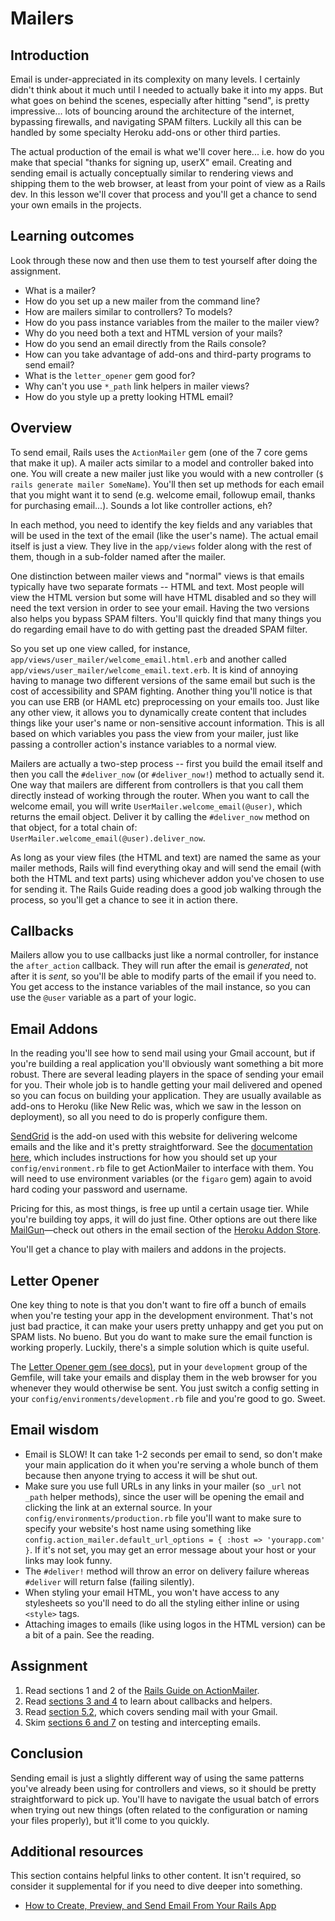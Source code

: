 # Mailers

## Introduction

Email is under-appreciated in its complexity on many levels. I certainly didn't think about it much until I needed to actually bake it into my apps. But what goes on behind the scenes, especially after hitting "send", is pretty impressive... lots of bouncing around the architecture of the internet, bypassing firewalls, and navigating SPAM filters. Luckily all this can be handled by some specialty Heroku add-ons or other third parties.

The actual production of the email is what we'll cover here... i.e. how do you make that special "thanks for signing up, userX" email. Creating and sending email is actually conceptually similar to rendering views and shipping them to the web browser, at least from your point of view as a Rails dev. In this lesson we'll cover that process and you'll get a chance to send your own emails in the projects.

## Learning outcomes

Look through these now and then use them to test yourself after doing the assignment.

* What is a mailer?
* How do you set up a new mailer from the command line?
* How are mailers similar to controllers?  To models?
* How do you pass instance variables from the mailer to the mailer view?
* Why do you need both a text and HTML version of your mails?
* How do you send an email directly from the Rails console?
* How can you take advantage of add-ons and third-party programs to send email?
* What is the `letter_opener` gem good for?
* Why can't you use `*_path` link helpers in mailer views?
* How do you style up a pretty looking HTML email?

## Overview

To send email, Rails uses the `ActionMailer` gem \(one of the 7 core gems that make it up\). A mailer acts similar to a model and controller baked into one. You will create a new mailer just like you would with a new controller \(`$ rails generate mailer SomeName`\). You'll then set up methods for each email that you might want it to send \(e.g. welcome email, followup email, thanks for purchasing email...\). Sounds a lot like controller actions, eh?

In each method, you need to identify the key fields and any variables that will be used in the text of the email \(like the user's name\). The actual email itself is just a view. They live in the `app/views` folder along with the rest of them, though in a sub-folder named after the mailer.

One distinction between mailer views and "normal" views is that emails typically have two separate formats -- HTML and text. Most people will view the HTML version but some will have HTML disabled and so they will need the text version in order to see your email. Having the two versions also helps you bypass SPAM filters. You'll quickly find that many things you do regarding email have to do with getting past the dreaded SPAM filter.

So you set up one view called, for instance, `app/views/user_mailer/welcome_email.html.erb` and another called `app/views/user_mailer/welcome_email.text.erb`. It is kind of annoying having to manage two different versions of the same email but such is the cost of accessibility and SPAM fighting. Another thing you'll notice is that you can use ERB \(or HAML etc\) preprocessing on your emails too. Just like any other view, it allows you to dynamically create content that includes things like your user's name or non-sensitive account information. This is all based on which variables you pass the view from your mailer, just like passing a controller action's instance variables to a normal view.

Mailers are actually a two-step process -- first you build the email itself and then you call the `#deliver_now` \(or `#deliver_now!`\) method to actually send it. One way that mailers are different from controllers is that you call them directly instead of working through the router. When you want to call the welcome email, you will write `UserMailer.welcome_email(@user)`, which returns the email object. Deliver it by calling the `#deliver_now` method on that object, for a total chain of: `UserMailer.welcome_email(@user).deliver_now`.

As long as your view files \(the HTML and text\) are named the same as your mailer methods, Rails will find everything okay and will send the email \(with both the HTML and text parts\) using whichever addon you've chosen to use for sending it. The Rails Guide reading does a good job walking through the process, so you'll get a chance to see it in action there.

## Callbacks

Mailers allow you to use callbacks just like a normal controller, for instance the `after_action` callback. They will run after the email is _generated_, not after it is _sent_, so you'll be able to modify parts of the email if you need to. You get access to the instance variables of the mail instance, so you can use the `@user` variable as a part of your logic.

## Email Addons

In the reading you'll see how to send mail using your Gmail account, but if you're building a real application you'll obviously want something a bit more robust. There are several leading players in the space of sending your email for you. Their whole job is to handle getting your mail delivered and opened so you can focus on building your application. They are usually available as add-ons to Heroku \(like New Relic was, which we saw in the lesson on deployment\), so all you need to do is properly configure them.

[SendGrid](https://addons.heroku.com/sendgrid#1500000) is the add-on used with this website for delivering welcome emails and the like and it's pretty straightforward. See the [documentation here](https://devcenter.heroku.com/articles/sendgrid), which includes instructions for how you should set up your `config/environment.rb` file to get ActionMailer to interface with them. You will need to use environment variables \(or the `figaro` gem\) again to avoid hard coding your password and username.

Pricing for this, as most things, is free up until a certain usage tier. While you're building toy apps, it will do just fine. Other options are out there like [MailGun](https://addons.heroku.com/mailgun)—check out others in the email section of the [Heroku Addon Store](https://addons.heroku.com/#email-sms).

You'll get a chance to play with mailers and addons in the projects.

## Letter Opener

One key thing to note is that you don't want to fire off a bunch of emails when you're testing your app in the development environment. That's not just bad practice, it can make your users pretty unhappy and get you put on SPAM lists. No bueno. But you do want to make sure the email function is working properly. Luckily, there's a simple solution which is quite useful.

The [Letter Opener gem \(see docs\)](https://github.com/ryanb/letter_opener), put in your `development` group of the Gemfile, will take your emails and display them in the web browser for you whenever they would otherwise be sent. You just switch a config setting in your `config/environments/development.rb` file and you're good to go. Sweet.

## Email wisdom

* Email is SLOW! It can take 1-2 seconds per email to send, so don't make your main application do it when you're serving a whole bunch of them because then anyone trying to access it will be shut out.  
* Make sure you use full URLs in any links in your mailer \(so `_url` not `_path` helper methods\), since the user will be opening the email and clicking the link at an external source.  In your `config/environments/production.rb` file you'll want to make sure to specify your website's host name using something like `config.action_mailer.default_url_options = { :host => 'yourapp.com' }`.  If it's not set, you may get an error message about your host or your links may look funny.
* The `#deliver!` method will throw an error on delivery failure whereas `#deliver` will return false \(failing silently\).
* When styling your email HTML, you won't have access to any stylesheets so you'll need to do all the styling either inline or using `<style>` tags.
* Attaching images to emails \(like using logos in the HTML version\) can be a bit of a pain.  See the reading.

## Assignment

1. Read sections 1 and 2 of the [Rails Guide on ActionMailer](http://guides.rubyonrails.org/action_mailer_basics.html).  
2. Read [sections 3 and 4](https://guides.rubyonrails.org/action_mailer_basics.html#action-mailer-callbacks) to learn about callbacks and helpers.
3. Read [section 5.2](https://guides.rubyonrails.org/action_mailer_basics.html#action-mailer-configuration-for-gmail), which covers sending mail with your Gmail.  
4. Skim [sections 6 and 7](https://guides.rubyonrails.org/action_mailer_basics.html#mailer-testing) on testing and intercepting emails.

## Conclusion

Sending email is just a slightly different way of using the same patterns you've already been using for controllers and views, so it should be pretty straightforward to pick up. You'll have to navigate the usual batch of errors when trying out new things \(often related to the configuration or naming your files properly\), but it'll come to you quickly.

## Additional resources

This section contains helpful links to other content. It isn't required, so consider it supplemental for if you need to dive deeper into something.

* [How to Create, Preview, and Send Email From Your Rails App](https://www.youtube.com/watch?v=9eFXEzOPRNs)


